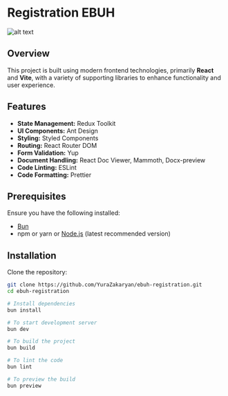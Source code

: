 # Registration EBUH

![alt text](https://i.ibb.co/FBz803t/logo.png)

## Overview

This project is built using modern frontend technologies, primarily **React** and **Vite**, with a variety of supporting libraries to enhance functionality and user experience.

## Features

- **State Management:** Redux Toolkit
- **UI Components:** Ant Design
- **Styling:** Styled Components
- **Routing:** React Router DOM
- **Form Validation:** Yup
- **Document Handling:** React Doc Viewer, Mammoth, Docx-preview
- **Code Linting:** ESLint
- **Code Formatting:** Prettier

## Prerequisites

Ensure you have the following installed:

- [Bun](https://bun.sh/)
- npm or yarn or [Node.js](https://nodejs.org/) (latest recommended version)

## Installation

Clone the repository:

```bash
git clone https://github.com/YuraZakaryan/ebuh-registration.git
cd ebuh-registration

# Install dependencies
bun install

# To start development server
bun dev

# To build the project
bun build

# To lint the code
bun lint

# To preview the build
bun preview
